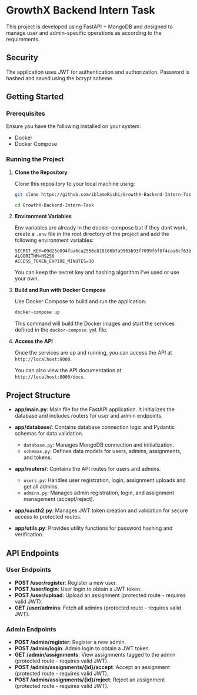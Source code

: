 # GrowthX Backend Intern Task

This project is developed using FastAPI + MongoDB and designed to manage user and admin-specific operations as according to the requirements.

## Security

The application uses JWT for authentication and authorization. Password is hashed and saved using the bcrypt scheme.

## Getting Started

### Prerequisites

Ensure you have the following installed on your system:

- Docker
- Docker Compose

### Running the Project

1. **Clone the Repository**

   Clone this repository to your local machine using:

   ```bash
   git clone https://github.com/iblameRishi/GrowthX-Backend-Intern-Task.git
   
   cd GrowthX-Backend-Intern-Task
   ```

2. **Environment Variables**

   Env variables are already in the docker-compose but if they dont work, create a `.env` file in the root directory of the project and add the following environment variables:

   ```plaintext
   SECRET_KEY=09d25e094faa6ca2556c818166b7a9563b93f7099f6f0f4caa6cf63b88e8d3e7
   ALGORITHM=HS256
   ACCESS_TOKEN_EXPIRE_MINUTES=30
   ```
   You can keep the secret key and hashing algorithm I've used or use your own.
   &nbsp;

3. **Build and Run with Docker Compose**

   Use Docker Compose to build and run the application:

   ```bash
   docker-compose up
   ```

   This command will build the Docker images and start the services defined in the `docker-compose.yml` file.
   &nbsp;

4. **Access the API**

   Once the services are up and running, you can access the API at `http://localhost:8000`.

   You can also view the API documentation at `http://localhost:8000/docs`.

## Project Structure

- **app/main.py**: Main file for the FastAPI application. It initializes the database and includes routers for user and admin endpoints.
&nbsp;

- **app/database/**: Contains database connection logic and Pydantic schemas for data validation.
  - `database.py`: Manages MongoDB connection and initialization.
  - `schemas.py`: Defines data models for users, admins, assignments, and tokens.
&nbsp;

- **app/routers/**: Contains the API routes for users and admins.
  - `users.py`: Handles user registration, login, assignment uploads and get all admins.
  - `admins.py`: Manages admin registration, login, and assignment management (accept/reject).
&nbsp;

- **app/oauth2.py**: Manages JWT token creation and validation for secure access to protected routes.
&nbsp;

- **app/utils.py**: Provides utility functions for password hashing and verification.

## API Endpoints

### User Endpoints

- **POST /user/register**: Register a new user.
- **POST /user/login**: User login to obtain a JWT token.
- **POST /user/upload**: Upload an assignment (protected route - requires valid JWT).
- **GET /user/admins**: Fetch all admins (protected route - requires valid JWT).

### Admin Endpoints

- **POST /admin/register**: Register a new admin.
- **POST /admin/login**: Admin login to obtain a JWT token.
- **GET /admin/assignments**: View assignments tagged to the admin (protected route - requires valid JWT).
- **POST /admin/assignments/{id}/accept**: Accept an assignment (protected route - requires valid JWT).
- **POST /admin/assignments/{id}/reject**: Reject an assignment (protected route - requires valid JWT).

